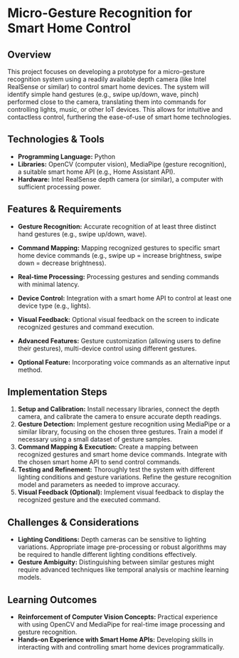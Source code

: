# Micro-Gesture Recognition for Smart Home Control

## Overview

This project focuses on developing a prototype for a micro-gesture recognition system using a readily available depth camera (like Intel RealSense or similar) to control smart home devices. The system will identify simple hand gestures (e.g., swipe up/down, wave, pinch) performed close to the camera, translating them into commands for controlling lights, music, or other IoT devices.  This allows for intuitive and contactless control, furthering the ease-of-use of smart home technologies.

## Technologies & Tools

* **Programming Language:** Python
* **Libraries:** OpenCV (computer vision), MediaPipe (gesture recognition), a suitable smart home API (e.g., Home Assistant API).
* **Hardware:**  Intel RealSense depth camera (or similar), a computer with sufficient processing power.


## Features & Requirements

- **Gesture Recognition:**  Accurate recognition of at least three distinct hand gestures (e.g., swipe up/down, wave).
- **Command Mapping:**  Mapping recognized gestures to specific smart home device commands (e.g., swipe up = increase brightness, swipe down = decrease brightness).
- **Real-time Processing:**  Processing gestures and sending commands with minimal latency.
- **Device Control:** Integration with a smart home API to control at least one device type (e.g., lights).
- **Visual Feedback:** Optional visual feedback on the screen to indicate recognized gestures and command execution.

- **Advanced Features:**  Gesture customization (allowing users to define their gestures), multi-device control using different gestures.
- **Optional Feature:**  Incorporating voice commands as an alternative input method.


## Implementation Steps

1. **Setup and Calibration:** Install necessary libraries, connect the depth camera, and calibrate the camera to ensure accurate depth readings.
2. **Gesture Detection:** Implement gesture recognition using MediaPipe or a similar library, focusing on the chosen three gestures.  Train a model if necessary using a small dataset of gesture samples.
3. **Command Mapping & Execution:** Create a mapping between recognized gestures and smart home device commands. Integrate with the chosen smart home API to send control commands.
4. **Testing and Refinement:** Thoroughly test the system with different lighting conditions and gesture variations.  Refine the gesture recognition model and parameters as needed to improve accuracy.
5. **Visual Feedback (Optional):** Implement visual feedback to display the recognized gesture and the executed command.


## Challenges & Considerations

- **Lighting Conditions:**  Depth cameras can be sensitive to lighting variations.  Appropriate image pre-processing or robust algorithms may be required to handle different lighting conditions effectively.
- **Gesture Ambiguity:**  Distinguishing between similar gestures might require advanced techniques like temporal analysis or machine learning models.


## Learning Outcomes

- **Reinforcement of Computer Vision Concepts:** Practical experience with using OpenCV and MediaPipe for real-time image processing and gesture recognition.
- **Hands-on Experience with Smart Home APIs:**  Developing skills in interacting with and controlling smart home devices programmatically.

